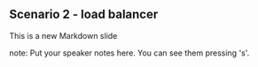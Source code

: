 ##  Scenario 2 - load balancer

This is a new Markdown slide

note:
    Put your speaker notes here.
    You can see them pressing 's'.
